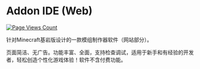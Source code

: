 # Addon IDE (Web)
[![Page Views Count](https://badges.toozhao.com/badges/01HS2SRAMG7A8HMS26WMGVGS9P/green.svg)](https://badges.toozhao.com/stats/01HS2SRAMG7A8HMS26WMGVGS9P)

针对Minecraft基岩版设计的一款模组制作器软件（网站部分）。

页面简洁、无广告。功能丰富、全面，支持检查调试，适用于新手和有经验的开发者，轻松创造个性化游戏体验！软件不含付费功能。

